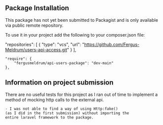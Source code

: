 ## Package Installation

This package has not yet been submitted to Packagist and is only available 
via public remote repository.

To use it in your project add the following to your composer.json file:

   "repositories": [
        {
            "type": "vcs",
            "url": "https://github.com/Fergus-Meldrum/users-api-access.git"
        }
    ],

    "require": {
        "fergusmeldrum/api-users-package": "dev-main"
    },

## Information on project submission

There are no useful tests for this project as I ran out of time to
implement a method of mocking http calls to the external api.

    - I was not able to find a way of using Http:fake() 
    (as I did in the first submission) without importing the
    entire laravel framework to the package.